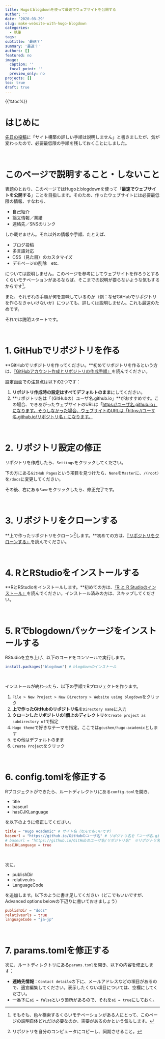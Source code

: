```yaml
---
title: Hugoとblogdownを使って最速でウェブサイトを公開する
author: ''
date: '2020-08-29'
slug: make-website-with-hugo-blogdown
categories:
  - 執筆
tags:
subtitle: '最速？'
summary: '最速？'
authors: []
featured: no
image:
  caption: ''
  focal_point: ''
  preview_only: no
projects: []
toc: true
draft: true
---
```


{{%toc%}}

# はじめに

[先日の投稿](https://kirikuroda.github.io/post/2020/08/21/hugo-academic/ "「Hugo Academicでウェブサイトをリニューアルしました」")に「サイト構築の詳しい手順は説明しません」と書きましたが、気が変わったので、必要最低限の手順を残しておくことにしました。

<br>

# このページで説明すること・しないこと

表題のとおり、このページではHugoとblogdownを使って「**最速でウェブサイトを公開する**」ことを目指します。そのため、作ったウェブサイトには必要最低限の情報、すなわち、

- 自己紹介
- 論文情報／業績
- 連絡先／SNSのリンク

しか載せません。それ以外の情報や手順、たとえば、

- ブログ投稿
- 多言語対応
- CSS（見た目）のカスタマイズ
- デモページの削除　etc.

については説明しません。このページを参考にしてウェブサイトを作ろうとするくらいモチベーションがあるならば、そこまでの説明が要らないような気もするからです[^1]。

また、それぞれの手順が何を意味しているのか（例：なぜGitHubでリポジトリを作らなきゃいけないか）についても、詳しくは説明しません。これも最速のためです。

それでは説明スタートです。

<br>

# 1. GitHubでリポジトリを作る

**GitHubでリポジトリを作ってください。**初めてリポジトリを作るという方は、[『GitHubアカウント作成とリポジトリの作成手順』](https://qiita.com/kooohei/items/361da3c9dbb6e0c7946b "GitHubアカウント作成とリポジトリの作成手順")を読んでください。

設定画面での注意点は以下の2つです：

1. **リポジトリ作成時の設定はすべてデフォルトのまま**にしてください。
2. **リポジトリ名は「（GitHubの）ユーザ名.github.io」**がおすすめです。この場合、できあがったウェブサイトのURLは「https://ユーザ名.github.io」になります。そうしなかった場合、ウェブサイトのURLは「https://ユーザ名.github.io/リポジトリ名」になります。

<br>

 # 2. リポジトリ設定の修正

リポジトリを作成したら、`Settings`をクリックしてください。

下の方にある`GitHub Pages`という項目を見つけたら、`None`を`Master`に、`/(root)`を`/docs`に変更してください。

その後、右にある`Save`をクリックしたら、修正完了です。

<br>

# 3. リポジトリをクローンする

**上で作ったリポジトリをクローン[^2]します。**初めての方は、[『リポジトリをクローンする』](https://docs.github.com/ja/github/creating-cloning-and-archiving-repositories/cloning-a-repository "リポジトリをクローンする")を読んでください。

<br>

# 4. RとRStudioをインストールする

**RとRStudioをインストールします。**初めての方は、[『R と R Studioのインストール』](https://qiita.com/hujuu/items/ddd66ae8e6f3f989f2c0 "Rと R Studioのインストール")を読んでください。インストール済みの方は、スキップしてください。

<br>

# 5. Rでblogdownパッケージをインストールする

RStudioを立ち上げ、以下のコードをコンソールで実行します。

```R
install.packages("blogdown") # blogdownのインストール
```

<br>

インストールが終わったら、以下の手順でRプロジェクトを作ります。

1. `File > New Project > New Directory > Website using blogdown`をクリック
2. **上で作ったGitHubのリポジトリ名**を`Directory name`に入力
3. **クローンしたリポジトリの1個上のディレクトリ**を`Create project as subdirectory of`で指定
4. `Hugo theme`で好きなテーマを指定。ここでは`gcushen/hugo-academic`とします
5. その他はデフォルトのまま
6. `Create Project`をクリック

<br>

# 6. config.tomlを修正する

Rプロジェクトができたら、ルートディレクトリにある`config.toml`を開き、

- title
- baseurl
- hasCJKLanguage

を以下のように修正してください。

```toml
title = "Hugo Academic" # サイト名（なんでもいいです）
baseurl = "https://github.io/GitHubのユーザ名" # リポジトリ名を「ユーザ名.github.io」にした場合
# baseurl = "https://github.io/GitHubのユーザ名/リポジトリ名"　※リポジトリ名が「ユーザ名.github.io」じゃない場合
hasCJKLanguage = true
```

<br>

次に、

- publishDir
- relativeulrs
- LanguageCode

を追加します。以下のように書き足してください（どこでもいいですが、Advanced options belowの下辺りに書いておきましょう）

```toml
publishDir = "docs"
relativeurls = true
languageCode = "ja-jp"
```

<br>

# 7. params.tomlを修正する

次に、ルートディレクトリにある`params.toml`を開き、以下の内容を修正します：

- **連絡先情報**：`Contact details`の下に、メールアドレスなどの項目があるので、適宜編集してください。表示したくない項目については、空欄にしてください。
- 一番下に`ai = false`という箇所があるので、それを`ai = true`にしておく。



[^1]:そもそも、色々検索するくらいモチベーションがある人にとって、このページの説明自体どれだけ必要なのか、需要があるのかという気もします。
[^2]: リポジトリを自分のコンピュータにコピーし、同期させること。